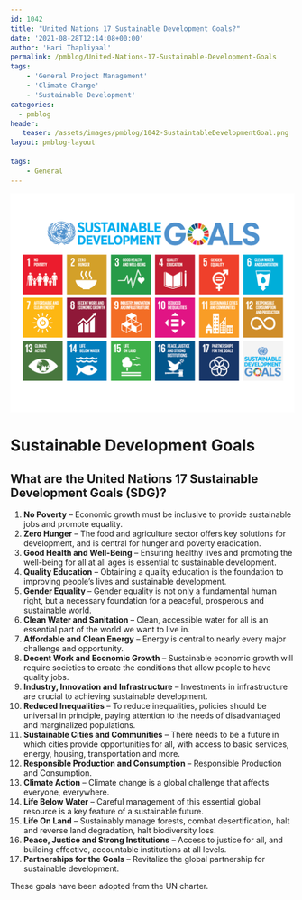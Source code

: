 ```yaml
---
id: 1042   
title: "United Nations 17 Sustainable Development Goals?"
date: '2021-08-28T12:14:08+00:00'
author: 'Hari Thapliyaal'
permalink: /pmblog/United-Nations-17-Sustainable-Development-Goals
tags: 
    - 'General Project Management'
    - 'Climate Change'
    - 'Sustainable Development'
categories:
  - pmblog
header:
   teaser: /assets/images/pmblog/1042-SustaintableDevelopmentGoal.png
layout: pmblog-layout 

tags:
    - General
---
```


![](/assets/images/pmblog/1042-SustaintableDevelopmentGoal.png)   
#  Sustainable Development Goals 

## What are the United Nations 17 Sustainable Development Goals (SDG)?    

1. **No Poverty** – Economic growth must be inclusive to provide sustainable jobs and promote equality.
2. **Zero Hunger** – The food and agriculture sector offers key solutions for development, and is central for hunger and poverty eradication.
3. **Good Health and Well-Being** – Ensuring healthy lives and promoting the well-being for all at all ages is essential to sustainable development.
4. **Quality Education** – Obtaining a quality education is the foundation to improving people’s lives and sustainable development.
5. **Gender Equality** – Gender equality is not only a fundamental human right, but a necessary foundation for a peaceful, prosperous and sustainable world.
6. **Clean Water and Sanitation** – Clean, accessible water for all is an essential part of the world we want to live in.
7. **Affordable and Clean Energy** – Energy is central to nearly every major challenge and opportunity.
8. **Decent Work and Economic Growth** – Sustainable economic growth will require societies to create the conditions that allow people to have quality jobs.
9. **Industry, Innovation and Infrastructure** – Investments in infrastructure are crucial to achieving sustainable development.
10. **Reduced Inequalities** – To reduce inequalities, policies should be universal in principle, paying attention to the needs of disadvantaged and marginalized populations.
11. **Sustainable Cities and Communities** – There needs to be a future in which cities provide opportunities for all, with access to basic services, energy, housing, transportation and more.
12. **Responsible Production and Consumption** – Responsible Production and Consumption.
13. **Climate Action** – Climate change is a global challenge that affects everyone, everywhere.
14. **Life Below Water** – Careful management of this essential global resource is a key feature of a sustainable future.
15. **Life On Land** – Sustainably manage forests, combat desertification, halt and reverse land degradation, halt biodiversity loss.
16. **Peace, Justice and Strong Institutions** – Access to justice for all, and building effective, accountable institutions at all levels.
17. **Partnerships for the Goals** – Revitalize the global partnership for sustainable development.

These goals have been adopted from the UN charter.